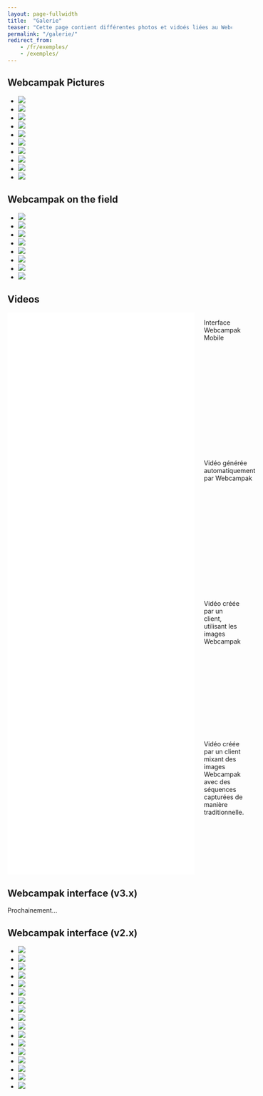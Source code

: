 ```yaml
---
layout: page-fullwidth
title:  "Galerie"
teaser: "Cette page contient différentes photos et vidoés liées au Webcampak, n'hésitez pas à nous contacter si vous souhaitez en savoir plus."
permalink: "/galerie/"
redirect_from:
    - /fr/exemples/
    - /exemples/
---
```


## Webcampak Pictures
<ul class="clearing-thumbs small-block-grid-5" data-clearing>
  <li><a href="http://www.webcampak.com/wp-content/uploads/2010/07/IMG_1249.jpg"><img data-caption="Webcampak" class="th" src="http://www.webcampak.com/wp-content/uploads/2010/07/IMG_1249-150x150.jpg"></a></li>
  <li><a href="http://www.webcampak.com/wp-content/uploads/2010/07/IMG_1259.jpg"><img data-caption="Webcampak" class="th" src="http://www.webcampak.com/wp-content/uploads/2010/07/IMG_1259-150x150.jpg"></a></li>
  <li><a href="http://www.webcampak.com/wp-content/uploads/2010/07/IMG_1257.jpg"><img data-caption="Webcampak" class="th" src="http://www.webcampak.com/wp-content/uploads/2010/07/IMG_1257-150x150.jpg"></a></li>
  <li><a href="http://www.webcampak.com/wp-content/uploads/2010/07/IMG_1265.jpg"><img data-caption="Webcampak" class="th" src="http://www.webcampak.com/wp-content/uploads/2010/07/IMG_1265-150x150.jpg"></a></li>
  <li><a href="http://www.webcampak.com/wp-content/uploads/2010/07/IMG_1270.jpg"><img data-caption="Webcampak" class="th" src="http://www.webcampak.com/wp-content/uploads/2010/07/IMG_1270-150x150.jpg"></a></li>
  <li><a href="http://www.webcampak.com/wp-content/uploads/2011/07/Capture-IPad.jpg"><img data-caption="Webcampak Mobile (v2.x) running on an iPad" class="th" src="http://www.webcampak.com/wp-content/uploads/2011/07/Capture-IPad-150x150.jpg"></a></li>
  <li><a href="http://www.webcampak.com/wp-content/uploads/2011/07/Capture-IPad2.jpg"><img data-caption="Webcampak Mobile (v2.x) running on an iPad" class="th" src="http://www.webcampak.com/wp-content/uploads/2011/07/Capture-IPad2-150x150.jpg"></a></li>
  <li><a href="http://www.webcampak.com/wp-content/uploads/2011/07/WebcampakLocation1.jpg"><img data-caption="Webcampak de location" class="th" src="http://www.webcampak.com/wp-content/uploads/2011/07/WebcampakLocation1-150x150.jpg"></a></li>
  <li><a href="http://www.webcampak.com/wp-content/uploads/2011/07/WebcampakLocation2.jpg"><img data-caption="Webcampak de location" class="th" src="http://www.webcampak.com/wp-content/uploads/2011/07/WebcampakLocation2-150x150.jpg"></a></li>
  <li><a href="http://www.webcampak.com/wp-content/uploads/2011/07/WebcampakLocation3.jpg"><img data-caption="Webcampak de location" class="th" src="http://www.webcampak.com/wp-content/uploads/2011/07/WebcampakLocation3-150x150.jpg"></a></li>
</ul>

## Webcampak on the field
<ul class="clearing-thumbs small-block-grid-5" data-clearing>
  <li><a href="http://webcampak.github.io/images//MG_2934.jpg"><img data-caption="Webcampak installé sur un mat de grande hauteur nécessitant un cordiste pour l'accès et l'installation." class="th" src="http://webcampak.github.io/images//MG_2934-150x150.jpg"></a></li>
  <li><a href="http://webcampak.github.io/images//webcampak-high-installation.jpg"><img data-caption="Installation sur un mat de grande hauteur" class="th" src="http://webcampak.github.io/images//webcampak-high-installation-150x150.jpg"></a></li>
  <li><a href="http://webcampak.github.io/images//webcampak-mast-installation.jpg"><img data-caption="Webcampak installé sur un mat de faible hauteur, le support en T facilite l'accès avec une échelle." class="th" src="http://webcampak.github.io/images//webcampak-mast-installation-150x150.jpg"></a></li>
  <li><a href="http://webcampak.github.io/images//webcampak-wall-installation.jpg"><img data-caption="Webcampak installé sur un mur" class="th" src="http://webcampak.github.io/images//webcampak-wall-installation-150x150.jpg"></a></li>
  <li><a href="http://webcampak.github.io/images//webcampak-roof-installation.jpg"><img data-caption="Webcampak installé sur un toit" class="th" src="http://webcampak.github.io/images//webcampak-roof-installation-150x150.jpg"></a></li>
  <li><a href="http://webcampak.github.io/images//IMG_20121120_112458.png"><img data-caption="Webcampak prêt pour l'installation" class="th" src="http://webcampak.github.io/images//IMG_20121120_112458-150x150.png"></a></li>
  <li><a href="http://webcampak.github.io/images//IMG_20121120_113426.png"><img data-caption="Ajustements de dernière minute du dispositif de montage avant installation" class="th" src="http://webcampak.github.io/images//IMG_20121120_113426-150x150.png"></a></li>
  <li><a href="http://webcampak.github.io/images//IMG_20121120_131220.png"><img data-caption="Nous avons le permis pour chariot élévateurs" class="th" src="http://webcampak.github.io/images//IMG_20121120_131220-150x150.png"></a></li>
</ul>

## Videos
<div class="row">
  <div class="large-6 columns">
    <div class="flex-video">
            <iframe width="420" height="315" src="//www.youtube.com/embed/DJGEr7XwLTw" frameborder="0" allowfullscreen></iframe>
    </div>
    <p>Interface Webcampak Mobile</p>
  </div>
  <div class="large-6 columns">
    <div class="flex-video">
            <iframe width="420" height="315" src="//www.youtube.com/embed/hEvGPqAwOwc" frameborder="0" allowfullscreen></iframe>
    </div>
    <p>Vidéo générée automatiquement par Webcampak</p>
  </div>
</div>
<div class="row">
  <div class="large-6 columns">
    <div class="flex-video">
            <iframe width="420" height="315" src="//www.youtube.com/embed/H-7A3Ol_q64" frameborder="0" allowfullscreen></iframe>
    </div>
    <p>Vidéo créée par un client, utilisant les images Webcampak </p>
  </div>
  <div class="large-6 columns">
    <div class="flex-video">
            <iframe width="420" height="315" src="//www.youtube.com/embed/GWFHCpWAJ1s" frameborder="0" allowfullscreen></iframe>
    </div>
    <p>Vidéo créée par un client mixant des images Webcampak avec des séquences capturées de manière traditionnelle.</p>
  </div>
</div>

## Webcampak interface (v3.x)
Prochainement...

## Webcampak interface (v2.x)
<ul class="clearing-thumbs small-block-grid-5" data-clearing>
  <li><a href="http://webcampak.github.io/images//wpak2.screenshot.config.capturea-full.en_.png"><img data-caption="Webcampak" class="th" src="http://webcampak.github.io/images//wpak2.screenshot.config.capturea-full.en_-150x150.png"></a></li>
  <li><a href="http://webcampak.github.io/images//wpak2.screenshot.config.capture.en_.png"><img data-caption="Webcampak" class="th" src="http://webcampak.github.io/images//wpak2.screenshot.config.capture.en_-150x150.png"></a></li>
  <li><a href="http://webcampak.github.io/images//wpak2.screenshot.config.pictures.en_.png"><img data-caption="Webcampak" class="th" src="http://webcampak.github.io/images//wpak2.screenshot.config.pictures.en_-150x150.png"></a></li>
  <li><a href="http://webcampak.github.io/images//wpak2.screenshot.config.videos.en_.png"><img data-caption="Webcampak" class="th" src="http://webcampak.github.io/images//wpak2.screenshot.config.videos.en_-150x150.png"></a></li>
  <li><a href="http://webcampak.github.io/images//wpak2.screenshot.home_.en_.png"><img data-caption="Webcampak" class="th" src="http://webcampak.github.io/images//wpak2.screenshot.home_.en_-150x150.png"></a></li>
  <li><a href="http://webcampak.github.io/images//wpak2.screenshot.logs_.capture.en_.png"><img data-caption="Webcampak" class="th" src="http://webcampak.github.io/images//wpak2.screenshot.logs_.capture.en_-150x150.png"></a></li>
  <li><a href="http://webcampak.github.io/images//wpak2.screenshot.logs_.config.en_.png"><img data-caption="Webcampak" class="th" src="http://webcampak.github.io/images//wpak2.screenshot.logs_.config.en_-150x150.png"></a></li>
  <li><a href="http://webcampak.github.io/images//wpak2.screenshot.menu_.en_.png"><img data-caption="Webcampak" class="th" src="http://webcampak.github.io/images//wpak2.screenshot.menu_.en_-150x150.png"></a></li>
  <li><a href="http://webcampak.github.io/images//wpak2.screenshot.permissions.groups.en_.png"><img data-caption="Webcampak" class="th" src="http://webcampak.github.io/images//wpak2.screenshot.permissions.groups.en_-150x150.png"></a></li>
  <li><a href="http://webcampak.github.io/images//wpak2.screenshot.permissions.sources.en_.png"><img data-caption="Webcampak" class="th" src="http://webcampak.github.io/images//wpak2.screenshot.permissions.sources.en_-150x150.png"></a></li>
  <li><a href="http://webcampak.github.io/images//wpak2.screenshot.permissions.users_.en_.png"><img data-caption="Webcampak" class="th" src="http://webcampak.github.io/images//wpak2.screenshot.permissions.users_.en_-150x150.png"></a></li>
  <li><a href="http://webcampak.github.io/images//wpak2.screenshot.pictures.email_.en_.png"><img data-caption="Webcampak" class="th" src="http://webcampak.github.io/images//wpak2.screenshot.pictures.email_.en_-150x150.png"></a></li>
  <li><a href="http://webcampak.github.io/images//wpak2.screenshot.pictures.en_.png"><img data-caption="Webcampak" class="th" src="http://webcampak.github.io/images//wpak2.screenshot.pictures.en_-150x150.png"></a></li>
  <li><a href="http://webcampak.github.io/images//wpak2.screenshot.pictures.zoom_.en_.png"><img data-caption="Webcampak" class="th" src="http://webcampak.github.io/images//wpak2.screenshot.pictures.zoom_.en_-150x150.png"></a></li>
  <li><a href="http://webcampak.github.io/images//wpak2.screenshot.stats_.diskusage.en_.png"><img data-caption="Webcampak" class="th" src="http://webcampak.github.io/images//wpak2.screenshot.stats_.diskusage.en_-150x150.png"></a></li>
  <li><a href="http://webcampak.github.io/images//wpak2.screenshot.stats_.system.en_.png"><img data-caption="Webcampak" class="th" src="http://webcampak.github.io/images//wpak2.screenshot.stats_.system.en_-150x150.png"></a></li>
  <li><a href="http://webcampak.github.io/images//wpak2.screenshot.videos.en_.png"><img data-caption="Webcampak" class="th" src="http://webcampak.github.io/images//wpak2.screenshot.videos.en_-150x150.png"></a></li>
</ul>

